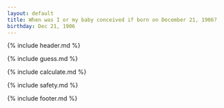 ```yaml
---
layout: default
title: When was I or my baby conceived if born on December 21, 1906?
birthday: Dec 21, 1906
---
```


{% include header.md %}

{% include guess.md %}

{% include calculate.md %}

{% include safety.md %}

{% include footer.md %}




